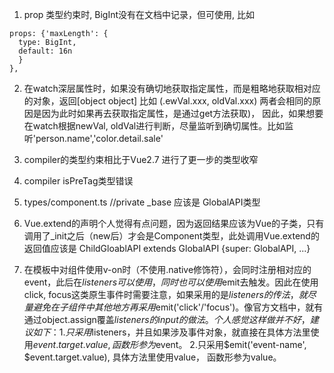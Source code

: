 1. prop 类型约束时, BigInt没有在文档中记录，但可使用, 比如
```
props: {'maxLength': {
  type: BigInt,
  default: 16n
  }
}, 
```

2. 在watch深层属性时，如果没有确切地获取指定属性，而是粗略地获取相对应的对象，返回[object object]
比如 (.ewVal.xxx, oldVal.xxx) 两者会相同的原因是因为此时如果再去获取指定属性，是通过get方法获取)，
因此，如果想要在watch根据newVal, oldVal进行判断，尽量监听到确切属性。比如监听'person.name','color.detail.sale'
  
3. compiler的类型约束相比于Vue2.7 进行了更一步的类型收窄
  
4. compiler isPreTag类型错误
  
5. types/component.ts //private _base 应该是 GlobalAPI类型
  
6. Vue.extend的声明个人觉得有点问题，因为返回结果应该为Vue的子类，只有调用了_init之后（new后）才会是Component类型，此处调用Vue.extend的返回值应该是 ChildGloablAPI extends GlobalAPI {super: GlobalAPI, ...}
  
7. 在模板中对组件使用v-on时（不使用.native修饰符），会同时注册相对应的event，此后在$listeners可以使用，同时也可以使用$emit去触发。因此在使用click, focus这类原生事件时需要注意，如果采用的是$listeners的传法，就尽量避免在子组件中其他地方再采用$emit('click'/'focus')。像官方文档中，就有通过object.assign覆盖$listeners的input的做法。个人感觉这样做并不好，建议如下：1.只采用$listeners，并且如果涉及事件对象，就直接在具体方法里使用$event.target.value,函数形参为$event。 2.只采用$emit('event-name', $event.target.value), 具体方法里使用value， 函数形参为value。
